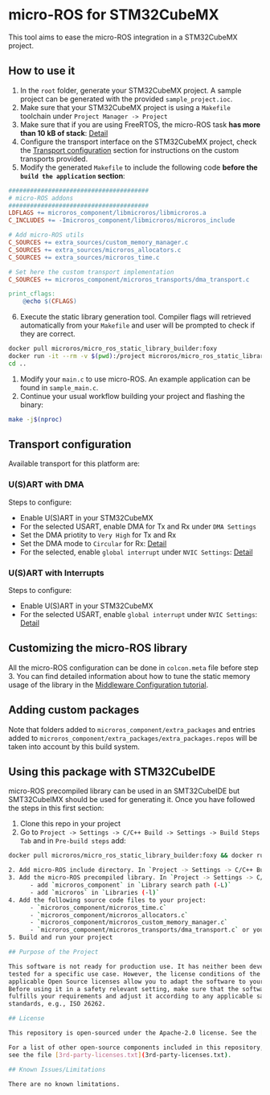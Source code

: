 # micro-ROS for STM32CubeMX

This tool aims to ease the micro-ROS integration in a STM32CubeMX project.

## How to use it

1. In the `root` folder, generate your STM32CubeMX project. A sample project can be generated with the provided `sample_project.ioc`.
2. Make sure that your STM32CubeMX project is using a `Makefile` toolchain under `Project Manager -> Project`
3. Make sure that if you are using FreeRTOS, the micro-ROS task **has more than 10 kB of stack**: [Detail](.images/Set_freertos_stack.jpg)
4. Configure the transport interface on the STM32CubeMX project, check the [Transport configuration](#Transport-configuration) section for instructions on the custom transports provided.
5. Modify the generated `Makefile` to include the following code **before the `build the application` section**:

<!-- # Removing heap4 manager while being polite with STM32CubeMX
TMPVAR := $(C_SOURCES)
C_SOURCES := $(filter-out Middlewares/Third_Party/FreeRTOS/Source/portable/MemMang/heap_4.c, $(TMPVAR)) -->

```makefile
#######################################
# micro-ROS addons
#######################################
LDFLAGS += microros_component/libmicroros/libmicroros.a
C_INCLUDES += -Imicroros_component/libmicroros/microros_include

# Add micro-ROS utils
C_SOURCES += extra_sources/custom_memory_manager.c
C_SOURCES += extra_sources/microros_allocators.c
C_SOURCES += extra_sources/microros_time.c

# Set here the custom transport implementation
C_SOURCES += microros_component/microros_transports/dma_transport.c

print_cflags:
	@echo $(CFLAGS)
```

6. Execute the static library generation tool. Compiler flags will retrieved automatically from your `Makefile` and user will be prompted to check if they are correct.


```bash
docker pull microros/micro_ros_static_library_builder:foxy
docker run -it --rm -v $(pwd):/project microros/micro_ros_static_library_builder:foxy
cd ..
```

1. Modify your `main.c` to use micro-ROS. An example application can be found in `sample_main.c`.
2. Continue your usual workflow building your project and flashing the binary:

```bash
make -j$(nproc)
```
## Transport configuration

Available transport for this platform are:
### U(S)ART with DMA

Steps to configure:
   - Enable U(S)ART in your STM32CubeMX 
   - For the selected USART, enable DMA for Tx and Rx under `DMA Settings`
   - Set the DMA priotity to `Very High` for Tx and Rx
   - Set the DMA mode to `Circular` for Rx: [Detail](.images/Set_UART_DMA1.jpg)
   - For the selected, enable `global interrupt` under `NVIC Settings`: [Detail](.images/Set_UART_DMA_2.jpg)

### U(S)ART with Interrupts

Steps to configure:
   - Enable U(S)ART in your STM32CubeMX 
   - For the selected USART, enable `global interrupt` under `NVIC Settings`: [Detail](.images/Set_UART_IT.jpg)
## Customizing the micro-ROS library

All the micro-ROS configuration can be done in `colcon.meta` file before step 3. You can find detailed information about how to tune the static memory usage of the library in the [Middleware Configuration tutorial](https://micro.ros.org/docs/tutorials/core/microxrcedds_rmw_configuration/).
## Adding custom packages

Note that folders added to `microros_component/extra_packages` and entries added to `microros_component/extra_packages/extra_packages.repos` will be taken into account by this build system.

## Using this package with STM32CubeIDE

micro-ROS precompiled library can be used in an SMT32CubeIDE but SMT32CubeIMX should be used for generating it.
Once you have followed the steps in this first section:

1. Clone this repo in your project
2. Go to `Project -> Settings -> C/C++ Build -> Settings -> Build Steps Tab` and in `Pre-build steps` add:

```bash
docker pull microros/micro_ros_static_library_builder:foxy && docker run --rm -v ${PWD}/micro_ros_stm32cubemx_utils:/project --env MICROROS_LIBRARY_FOLDER=microros_static_library_ide microros/micro_ros_static_library_builder:foxy ${FLAGS}

2. Add micro-ROS include directory. In `Project -> Settings -> C/C++ Build -> Settings -> MCU GCC Compiler -> Include paths` add `microros_component/include`
3. Add the micro-ROS precompiled library. In `Project -> Settings -> C/C++ Build -> Settings -> MCU GCC Linker -> Libraries`
      - add `microros_component` in `Library search path (-L)`
      - add `microros` in `Libraries (-l)`
4. Add the following source code files to your project:
      - `microros_component/microros_time.c`
      - `microros_component/microros_allocators.c`
      - `microros_component/microros_custom_memory_manager.c`
      - `microros_component/microros_transports/dma_transport.c` or your transport selection.
5. Build and run your project

## Purpose of the Project

This software is not ready for production use. It has neither been developed nor
tested for a specific use case. However, the license conditions of the
applicable Open Source licenses allow you to adapt the software to your needs.
Before using it in a safety relevant setting, make sure that the software
fulfills your requirements and adjust it according to any applicable safety
standards, e.g., ISO 26262.

## License

This repository is open-sourced under the Apache-2.0 license. See the [LICENSE](LICENSE) file for details.

For a list of other open-source components included in this repository,
see the file [3rd-party-licenses.txt](3rd-party-licenses.txt).

## Known Issues/Limitations

There are no known limitations.
